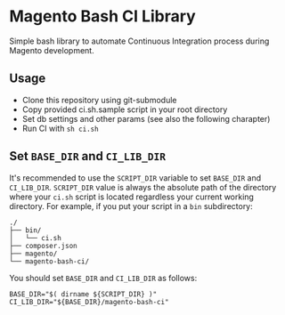 Magento Bash CI Library
=======================

Simple bash library to automate Continuous Integration process during Magento development.

Usage
-----

* Clone this repository using git-submodule
* Copy provided ci.sh.sample script in your root directory
* Set db settings and other params (see also the following charapter)
* Run CI with `sh ci.sh`

Set `BASE_DIR` and `CI_LIB_DIR`
-------------------------------

It's recommended to use the `SCRIPT_DIR` variable to set `BASE_DIR` and `CI_LIB_DIR`. `SCRIPT_DIR` value is always the absolute path of the directory where your `ci.sh` script is located regardless your current working directory. For example, if you put your script in a `bin` subdirectory:

```
./
├── bin/
│   └── ci.sh
├── composer.json
├── magento/
└── magento-bash-ci/
```

You should set `BASE_DIR` and `CI_LIB_DIR` as follows:
```
BASE_DIR="$( dirname ${SCRIPT_DIR} )"
CI_LIB_DIR="${BASE_DIR}/magento-bash-ci"
```
